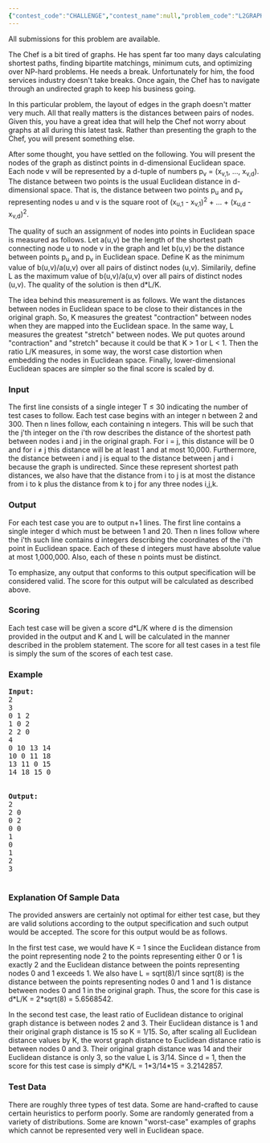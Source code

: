 ```yaml
---
{"contest_code":"CHALLENGE","contest_name":null,"problem_code":"L2GRAPH","problem_name":"Graphs in Euclidean Space","languages_supported":{"0":""},"max_timelimit":8,"source_sizelimit":50000,"problem_author":"friggstad","problem_tester":"rajivka","date_added":"4-03-2011","time":{"view_start_date":1302601646,"submit_start_date":1302601646,"visible_start_date":1302601646,"end_date":1735669800},"tags":{"0":"NA"},"layout":"problem"}
---
```

<span class="solution-visible-txt">All submissions for this problem are available.</span><p>
The Chef is a bit tired of graphs. He has spent far too many days calculating shortest paths, finding bipartite matchings, minimum cuts, and optimizing over NP-hard problems. He needs a break. Unfortunately for him, the food services industry doesn't take breaks. Once again, the Chef has to navigate through an undirected graph to keep his business going.

<p>
In this particular problem, the layout of edges in the graph doesn't matter very much. All that really matters is the distances between pairs of nodes. Given this, you have a great idea that will help the Chef not worry about graphs at all during this latest task. Rather than presenting the graph to the Chef, you will present something else.

<p>
After some thought, you have settled on the following. You will present the nodes of the graph as distinct points in d-dimensional Euclidean space. Each node v will be represented by a d-tuple of numbers p<sub>v</sub> = (x<sub>v,1</sub>, ..., x<sub>v,d</sub>). The distance between two points is the usual Euclidean distance in d-dimensional space. That is, the distance between two points p<sub>u</sub> and p<sub>v</sub> representing nodes u and v is the square root of (x<sub>u,1</sub> - x<sub>v,1</sub>)<sup>2</sup> + ... + (x<sub>u,d</sub> - x<sub>v,d</sub>)<sup>2</sup>.

<p>
The quality of such an assignment of nodes into points in Euclidean space is measured as follows. Let a(u,v) be the length of the shortest path connecting node u to node v in the graph and let b(u,v) be the distance between points p<sub>u</sub> and p<sub>v</sub> in Euclidean space.
Define K as the minimum value of b(u,v)/a(u,v) over all pairs of distinct nodes (u,v). Similarily, define L as the maximum value of b(u,v)/a(u,v) over all pairs of distinct nodes (u,v). The quality of the solution is then d*L/K.

<p>
The idea behind this measurement is as follows. We want the distances between nodes in Euclidean space to be close to their distances in the original graph. So, K measures the greatest "contraction" between nodes when they are mapped into the Euclidean space. In the same way, L measures the greatest "stretch" between nodes. We put quotes around "contraction" and "stretch" because it could be that K > 1 or L < 1. Then the ratio L/K measures, in some way, the worst case distortion when embedding the nodes in Euclidean space. Finally, lower-dimensional Euclidean spaces are simpler so the final score is scaled by d.

<h3>Input</h3>
<p>
The first line consists of a single integer T ≤ 30 indicating the number of test cases to follow. Each test case begins with an integer n between 2 and 300. Then n lines follow, each containing n integers. This will be such that the j'th integer on the i'th row describes the distance of the shortest path between nodes i and j in the original graph. For i = j, this distance will be 0 and for i ≠ j this distance will be at least 1 and at most 10,000. Furthermore, the distance between i and j is equal to the distance between j and i because the graph is undirected. Since these represent shortest path distances, we also have that the distance from i to j is at most the distance from i to k plus the distance from k to j for any three nodes i,j,k.

<h3>Output</h3>
<p>
For each test case you are to output n+1 lines. The first line contains a single integer d which must be between 1 and 20. Then n lines follow where the i'th such line contains d integers describing the coordinates of the i'th point in Euclidean space. Each of these d integers must have absolute value at most 1,000,000. Also, each of these n points must be distinct.

<p>
To emphasize, any output that conforms to this output specification will be considered valid. The score for this output will be calculated as described above.

<h3>Scoring</h3>
Each test case will be given a score d*L/K where d is the dimension provided in the output and K and L will be calculated in the manner described in the problem statement. The score for all test cases in a test file is simply the sum of the scores of each test case.

<h3>Example</h3>

<pre>
<b>Input:</b>
2
3
0 1 2
1 0 2
2 2 0
4
0 10 13 14
10 0 11 18
13 11 0 15
14 18 15 0


<b>Output:</b>
2
2 0
0 2
0 0
1
0
1
2
3

</pre>

<h3>Explanation Of Sample Data</h3>
<p>
The provided answers are certainly not optimal for either test case, but they are valid solutions according to the output specification and such output would be accepted. The score for this output would be as follows.

<p>
In the first test case, we would have K = 1 since the Euclidean distance from the point representing node 2 to the points representing either 0 or 1 is exactly 2 and the Euclidean distance between the points representing nodes 0 and 1 exceeds 1. We also have L = sqrt(8)/1 since sqrt(8) is the distance between the points representing nodes 0 and 1 and 1 is distance between nodes 0 and 1 in the original graph. Thus, the score for this case is d*L/K = 2*sqrt(8) = 5.6568542.

<p>
In the second test case, the least ratio of Euclidean distance to original graph distance is between nodes 2 and 3. Their Euclidean distance is 1 and their original graph distance is 15 so K = 1/15. So, after scaling all Euclidean distance values by K, the worst graph distance to Euclidean distance ratio is between nodes 0 and 3. Their original graph distance was 14 and their Euclidean distance is only 3, so the value L is 3/14. Since d = 1, then the score for this test case is simply d*K/L = 1*3/14*15 = 3.2142857.

<h3>Test Data</h3>
<p>
There are roughly three types of test data. Some are hand-crafted to cause certain heuristics to perform poorly. Some are randomly generated from a variety of distributions. Some are known "worst-case" examples of graphs which cannot be represented very well in Euclidean space.